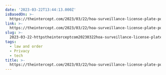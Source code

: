 ```yaml
---
date: '2023-03-22T13:44:13.000Z'
isBasedOn: >-
  https://theintercept.com/2023/03/22/hoa-surveillance-license-plate-police-flock/
link: >-
  https://theintercept.com/2023/03/22/hoa-surveillance-license-plate-police-flock/
slug: >-
  2023-03-22-httpstheinterceptcom20230322hoa-surveillance-license-plate-police-flock
tags:
  - law and order
  - Privacy
  - tech
title: >-
  https://theintercept.com/2023/03/22/hoa-surveillance-license-plate-police-flock/
---
```


